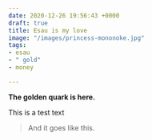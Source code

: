 ```yaml
---
date: 2020-12-26 19:56:43 +0000
draft: true
title: Esau is my love
image: "/images/princess-mononoke.jpg"
tags:
- esau
- " gold"
- money

---
```

**The golden quark is here.**

This is a test text

> And it goes like this.